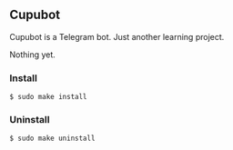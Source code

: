 Cupubot
-------

Cupubot is a Telegram bot.
Just another learning project.


Nothing yet.

### Install

	$ sudo make install

### Uninstall

	$ sudo make uninstall
